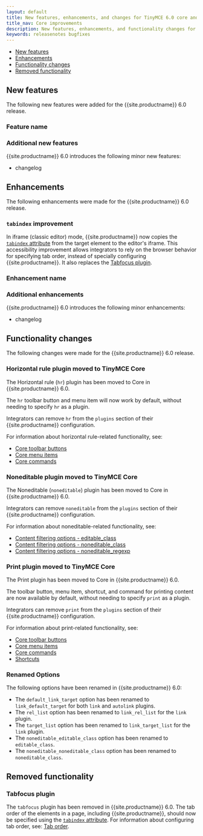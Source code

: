 ```yaml
---
layout: default
title: New features, enhancements, and changes for TinyMCE 6.0 core and core plugins
title_nav: Core improvements
description: New features, enhancements, and functionality changes for TinyMCE 6.0
keywords: releasenotes bugfixes
---
```


- [New features](#newfeatures)
- [Enhancements](#enhancements)
- [Functionality changes](#functionalitychanges)
- [Removed functionality](#removedfunctionality)

## New features

The following new features were added for the {{site.productname}} 6.0 release.

### Feature name


### Additional new features

{{site.productname}} 6.0 introduces the following minor new features:

- changelog

## Enhancements

The following enhancements were made for the {{site.productname}} 6.0 release.

### `tabindex` improvement

In iframe (classic editor) mode, {{site.productname}} now copies the [`tabindex` attribute](https://developer.mozilla.org/en-US/docs/Web/HTML/Global_attributes/tabindex) from the target element to the editor's iframe. This accessibility improvement allows integrators to rely on the browser behavior for specifying tab order, instead of specially configuring {{site.productname}}. It also replaces the [Tabfocus plugin](#tabfocusplugin).

### Enhancement name

### Additional enhancements

{{site.productname}} 6.0 introduces the following minor enhancements:

- changelog

## Functionality changes

The following changes were made for the {{site.productname}} 6.0 release.

### Horizontal rule plugin moved to TinyMCE Core

The Horizontal rule (`hr`) plugin has been moved to Core in {{site.productname}} 6.0.

The `hr` toolbar button and menu item will now work by default, without needing to specify `hr` as a plugin.

Integrators can remove `hr` from the `plugins` section of their {{site.productname}} configuration.

For information about horizontal rule-related functionality, see:
- [Core toolbar buttons]({{site.baseurl}}/advanced/available-toolbar-buttons/#thecoretoolbarbuttons)
- [Core menu items]({{site.baseurl}}/advanced/available-menu-items/#thecoremenuitems)
- [Core commands]({{site.baseurl}}/advanced/editor-command-identifiers/#coreeditorcommands)

### Noneditable plugin moved to TinyMCE Core

The Noneditable (`noneditable`) plugin has been moved to Core in {{site.productname}} 6.0.

Integrators can remove `noneditable` from the `plugins` section of their {{site.productname}} configuration.

For information about noneditable-related functionality, see:
- [Content filtering options - editable_class]({{site.baseurl}}/configure/content-filtering/#editable_class)
- [Content filtering options - noneditable_class]({{site.baseurl}}/configure/content-filtering/#noneditable_class)
- [Content filtering options - noneditable_regexp]({{site.baseurl}}/configure/content-filtering/#noneditable_regexp)

### Print plugin moved to TinyMCE Core

The Print plugin has been moved to Core in {{site.productname}} 6.0.

The toolbar button, menu item, shortcut, and command for printing content are now available by default, without needing to specify `print` as a plugin.

Integrators can remove `print` from the `plugins` section of their {{site.productname}} configuration.

For information about print-related functionality, see:
- [Core toolbar buttons]({{site.baseurl}}/advanced/available-toolbar-buttons/#thecoretoolbarbuttons)
- [Core menu items]({{site.baseurl}}/advanced/available-menu-items/#thecoremenuitems)
- [Core commands]({{site.baseurl}}/advanced/editor-command-identifiers/#coreeditorcommands)
- [Shortcuts]({{site.baseurl}}/advanced/keyboard-shortcuts/#editorkeyboardshortcuts)

### Renamed Options

The following options have been renamed in {{site.productname}} 6.0:
- The `default_link_target` option has been renamed to `link_default_target` for both `link` and `autolink` plugins.
- The `rel_list` option has been renamed to `link_rel_list` for the `link` plugin.
- The `target_list` option has been renamed to `link_target_list` for the `link` plugin.
- The `noneditable_editable_class` option has been renamed to `editable_class`.
- The `noneditable_noneditable_class` option has been renamed to `noneditable_class`.

## Removed functionality

### Tabfocus plugin

The `tabfocus` plugin has been removed in {{site.productname}} 6.0. The tab order of the elements in a page, including {{site.productname}}, should now be specified using the [`tabindex` attribute](https://developer.mozilla.org/en-US/docs/Web/HTML/Global_attributes/tabindex). For information about configuring tab order, see: [Tab order]({{site.baseurl}}/configure/accessibility#taborder).
